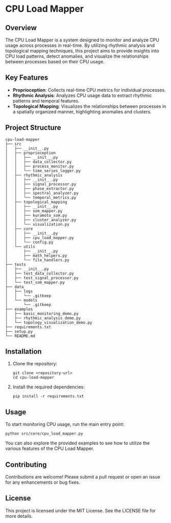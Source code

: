# CPU Load Mapper

## Overview

The CPU Load Mapper is a system designed to monitor and analyze CPU usage across processes in real-time. By utilizing rhythmic analysis and topological mapping techniques, this project aims to provide insights into CPU load patterns, detect anomalies, and visualize the relationships between processes based on their CPU usage.

## Key Features

- **Proprioception**: Collects real-time CPU metrics for individual processes.
- **Rhythmic Analysis**: Analyzes CPU usage data to extract rhythmic patterns and temporal features.
- **Topological Mapping**: Visualizes the relationships between processes in a spatially organized manner, highlighting anomalies and clusters.

## Project Structure

```
cpu-load-mapper
├── src
│   ├── __init__.py
│   ├── proprioception
│   │   ├── __init__.py
│   │   ├── data_collector.py
│   │   ├── process_monitor.py
│   │   └── time_series_logger.py
│   ├── rhythmic_analysis
│   │   ├── __init__.py
│   │   ├── signal_processor.py
│   │   ├── phase_extractor.py
│   │   ├── spectral_analyzer.py
│   │   └── temporal_metrics.py
│   ├── topological_mapping
│   │   ├── __init__.py
│   │   ├── som_mapper.py
│   │   ├── kuramoto_som.py
│   │   ├── cluster_analyzer.py
│   │   └── visualization.py
│   ├── core
│   │   ├── __init__.py
│   │   ├── cpu_load_mapper.py
│   │   └── config.py
│   └── utils
│       ├── __init__.py
│       ├── math_helpers.py
│       └── file_handlers.py
├── tests
│   ├── __init__.py
│   ├── test_data_collector.py
│   ├── test_signal_processor.py
│   └── test_som_mapper.py
├── data
│   ├── logs
│   │   └── .gitkeep
│   └── models
│       └── .gitkeep
├── examples
│   ├── basic_monitoring_demo.py
│   ├── rhythmic_analysis_demo.py
│   └── topology_visualization_demo.py
├── requirements.txt
├── setup.py
└── README.md
```

## Installation

1. Clone the repository:
   ```
   git clone <repository-url>
   cd cpu-load-mapper
   ```

2. Install the required dependencies:
   ```
   pip install -r requirements.txt
   ```

## Usage

To start monitoring CPU usage, run the main entry point:
```
python src/core/cpu_load_mapper.py
```

You can also explore the provided examples to see how to utilize the various features of the CPU Load Mapper.

## Contributing

Contributions are welcome! Please submit a pull request or open an issue for any enhancements or bug fixes.

## License

This project is licensed under the MIT License. See the LICENSE file for more details.